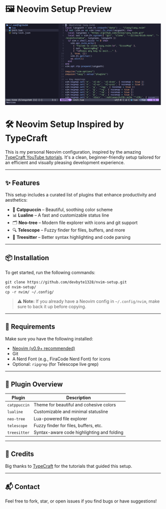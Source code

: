 # 🖼️ Neovim Setup Preview

![Screenshot](screenshot.png)

# 🛠️ Neovim Setup Inspired by TypeCraft

This is my personal Neovim configuration, inspired by the amazing [TypeCraft YouTube tutorials](https://www.youtube.com/@typecraft_dev). It's a clean, beginner-friendly setup tailored for an efficient and visually pleasing development experience.

---

## ✨ Features

This setup includes a curated list of plugins that enhance productivity and aesthetics:

- 🎨 **Catppuccin** – Beautiful, soothing color scheme  
- 📊 **Lualine** – A fast and customizable status line  
- 🗂️ **Neo-tree** – Modern file explorer with icons and git support  
- 🔍 **Telescope** – Fuzzy finder for files, buffers, and more  
- 🌲 **Treesitter** – Better syntax highlighting and code parsing  

---

## 📦 Installation

To get started, run the following commands:

    git clone https://github.com/devbyte1328/nvim-setup.git
    cd nvim-setup/
    cp -r nvim/ ~/.config/

> ⚠️ **Note:** If you already have a Neovim config in `~/.config/nvim`, make sure to back it up before copying.

---

## 🧰 Requirements

Make sure you have the following installed:

- [Neovim (v0.9+ recommended)](https://neovim.io/)
- Git
- A Nerd Font (e.g., FiraCode Nerd Font) for icons
- Optional: `ripgrep` (for Telescope live grep)

---

## 📁 Plugin Overview

| Plugin         | Description                                   |
|----------------|-----------------------------------------------|
| `catppuccin`   | Theme for beautiful and cohesive colors       |
| `lualine`      | Customizable and minimal statusline           |
| `neo-tree`     | Lua-powered file explorer                     |
| `telescope`    | Fuzzy finder for files, buffers, etc.         |
| `treesitter`   | Syntax-aware code highlighting and folding    |

---

## 🙏 Credits

Big thanks to [TypeCraft](https://www.youtube.com/@typecraft_dev) for the tutorials that guided this setup.

---

## 📬 Contact

Feel free to fork, star, or open issues if you find bugs or have suggestions!
